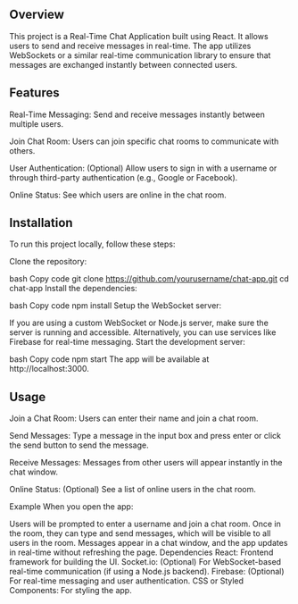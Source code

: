 ## Overview

This project is a Real-Time Chat Application built using React. It allows users to send and receive messages in real-time. The app utilizes WebSockets or a similar real-time communication library to ensure that messages are exchanged instantly between connected users.

## Features

Real-Time Messaging: Send and receive messages instantly between multiple users.

Join Chat Room: Users can join specific chat rooms to communicate with others.

User Authentication: (Optional) Allow users to sign in with a username or through third-party authentication (e.g., Google or Facebook).

Online Status: See which users are online in the chat room.

## Installation
To run this project locally, follow these steps:

Clone the repository:

bash
Copy code
git clone https://github.com/yourusername/chat-app.git
cd chat-app
Install the dependencies:

bash
Copy code
npm install
Setup the WebSocket server:

If you are using a custom WebSocket or Node.js server, make sure the server is running and accessible.
Alternatively, you can use services like Firebase for real-time messaging.
Start the development server:

bash
Copy code
npm start
The app will be available at http://localhost:3000.

## Usage

Join a Chat Room: Users can enter their name and join a chat room.

Send Messages: Type a message in the input box and press enter or click the send button to send the message.

Receive Messages: Messages from other users will appear instantly in the chat window.

Online Status: (Optional) See a list of online users in the chat room.

Example
When you open the app:

Users will be prompted to enter a username and join a chat room.
Once in the room, they can type and send messages, which will be visible to all users in the room.
Messages appear in a chat window, and the app updates in real-time without refreshing the page.
Dependencies
React: Frontend framework for building the UI.
Socket.io: (Optional) For WebSocket-based real-time communication (if using a Node.js backend).
Firebase: (Optional) For real-time messaging and user authentication.
CSS or Styled Components: For styling the app.
